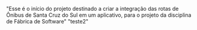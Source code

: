 "Esse é o início do projeto destinado a criar a integração das rotas de Ônibus de Santa Cruz do Sul em um aplicativo, para o projeto da disciplina de Fábrica de Software" 
"teste2"